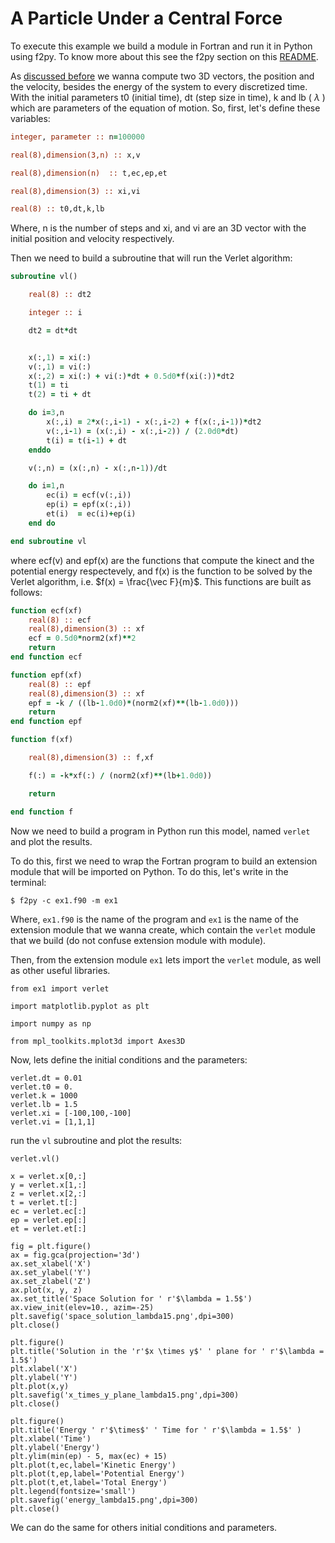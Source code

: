 # A Particle Under a Central Force

To execute this example we build a module in Fortran and run it in Python using f2py. To know more about this see the f2py section on this [README](https://github.com/jescott07/solving-differential-equations/blob/main/conv/README.md).

As [discussed before](../README.md) we wanna compute two 3D vectors, the position and the velocity, besides the energy of the system to every discretized time. With the initial parameters t0 (initial time), dt (step size in time), k and lb ( $\lambda$ ) which are parameters of the equation of motion. So, first, let's define these variables:

```fortran
integer, parameter :: n=100000

real(8),dimension(3,n) :: x,v

real(8),dimension(n)  :: t,ec,ep,et

real(8),dimension(3) :: xi,vi

real(8) :: t0,dt,k,lb
```

Where, n is the number of steps and xi, and vi are an 3D vector with the initial position and velocity respectively.

Then we need to build a subroutine that will run the Verlet algorithm:

```fortran
subroutine vl()

    real(8) :: dt2

    integer :: i

    dt2 = dt*dt


    x(:,1) = xi(:)
    v(:,1) = vi(:)
    x(:,2) = xi(:) + vi(:)*dt + 0.5d0*f(xi(:))*dt2
    t(1) = ti
    t(2) = ti + dt

    do i=3,n
        x(:,i) = 2*x(:,i-1) - x(:,i-2) + f(x(:,i-1))*dt2
        v(:,i-1) = (x(:,i) - x(:,i-2)) / (2.0d0*dt)
        t(i) = t(i-1) + dt
    enddo

    v(:,n) = (x(:,n) - x(:,n-1))/dt

    do i=1,n
        ec(i) = ecf(v(:,i))
        ep(i) = epf(x(:,i))
        et(i)  = ec(i)+ep(i)         
    end do

end subroutine vl
```

where ecf(v) and epf(x) are the functions that compute the kinect and the potential energy respectevely, and f(x) is the function to be solved by the Verlet algorithm, i.e. $f(x) = \frac{\vec F}{m}$. This functions are built as follows:

```fortran
function ecf(xf)
    real(8) :: ecf
    real(8),dimension(3) :: xf
    ecf = 0.5d0*norm2(xf)**2 
    return
end function ecf

function epf(xf)
    real(8) :: epf
    real(8),dimension(3) :: xf    
    epf = -k / ((lb-1.0d0)*(norm2(xf)**(lb-1.0d0)))
    return
end function epf

function f(xf)

    real(8),dimension(3) :: f,xf

    f(:) = -k*xf(:) / (norm2(xf)**(lb+1.0d0))

    return

end function f
```

Now we need to build a program in Python run this model, named $\texttt{verlet}$ and plot the results.

To do this, first we need to wrap the Fortran program to build an extension module that will be imported on Python. To do this, let's write in the terminal:

```
$ f2py -c ex1.f90 -m ex1
```

Where, $\texttt{ex1.f90}$ is the name of the program and $\texttt{ex1}$ is the name of the extension module that we wanna create, which contain the $\texttt{verlet}$ module that we build (do not confuse extension module with module).

Then, from the extension module $\texttt{ex1}$ lets import the $\texttt{verlet}$ module, as well as other useful libraries.

```python3
from ex1 import verlet

import matplotlib.pyplot as plt

import numpy as np

from mpl_toolkits.mplot3d import Axes3D
```

Now, lets define the initial conditions and the parameters:

```python3
verlet.dt = 0.01
verlet.t0 = 0.
verlet.k = 1000
verlet.lb = 1.5
verlet.xi = [-100,100,-100]
verlet.vi = [1,1,1]
```

run the $\texttt{vl}$ subroutine and plot the results:

```python3
verlet.vl()

x = verlet.x[0,:]
y = verlet.x[1,:]
z = verlet.x[2,:]
t = verlet.t[:]
ec = verlet.ec[:]
ep = verlet.ep[:]
et = verlet.et[:]

fig = plt.figure()
ax = fig.gca(projection='3d')
ax.set_xlabel('X')
ax.set_ylabel('Y')
ax.set_zlabel('Z')
ax.plot(x, y, z)
ax.set_title('Space Solution for ' r'$\lambda = 1.5$')
ax.view_init(elev=10., azim=-25)
plt.savefig('space_solution_lambda15.png',dpi=300)
plt.close()

plt.figure()
plt.title('Solution in the 'r'$x \times y$' ' plane for ' r'$\lambda = 1.5$')
plt.xlabel('X')
plt.ylabel('Y')
plt.plot(x,y)
plt.savefig('x_times_y_plane_lambda15.png',dpi=300)
plt.close()

plt.figure()
plt.title('Energy ' r'$\times$' ' Time for ' r'$\lambda = 1.5$' )
plt.xlabel('Time')
plt.ylabel('Energy')
plt.ylim(min(ep) - 5, max(ec) + 15)
plt.plot(t,ec,label='Kinetic Energy')
plt.plot(t,ep,label='Potential Energy')
plt.plot(t,et,label='Total Energy')
plt.legend(fontsize='small')
plt.savefig('energy_lambda15.png',dpi=300)
plt.close()
```

We can do the same for others initial conditions and parameters.
